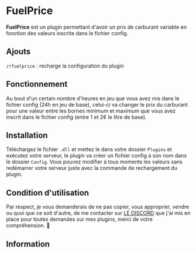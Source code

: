 # FuelPrice
**FuelPrice** est un plugin permettant d'avoir un prix de carburant variable en fonction des valeurs inscrite dans le fichier config.

## Ajouts
`/rfuelprice` : recharge la configuration du plugin

## Fonctionnement
Au bout d'un certain nombre d'heures en jeu que vous avez mis dans le fichier config (24h en jeu de base), celui-ci va changer le prix du carburant pour une valeur entre les bornes minimum et maximum que vous avez inscrit dans le fichier config (entre 1 et 2€ le litre de base).

## Installation
Téléchargez le fichier `.dll` et mettez le dans votre dossier `Plugins` et exécutez votre serveur, le plugin va créer un fichier config à son nom dans le dossier `Config`. Vous pouvez modifier à tous moments les valeurs sans redémarrer votre serveur juste avec la commande de rechargement du plugin.

## Condition d'utilisation
Par respect, je vous demanderais de ne pas copier, vous approprier, vendre ou quoi que ce soit d'autre, de me contacter sur [LE DISCORD](https://discord.gg/yamsE7BEE7) que j'ai mis en place pour toutes demandes sur mes plugins, merci de votre compréhension. 🙂

## Information
Support disponible pour tous mes plugins juste [ICI](https://discord.gg/yamsE7BEE7)
